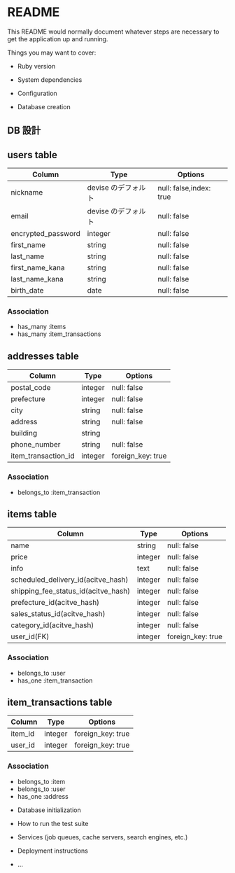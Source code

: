 # README

This README would normally document whatever steps are necessary to get the
application up and running.

Things you may want to cover:

* Ruby version

* System dependencies

* Configuration

* Database creation
## DB 設計

## users table

| Column             | Type                | Options                 |
|--------------------|---------------------|-------------------------|
| nickname           | devise のデフォルト   | null: false,index: true |
| email              | devise のデフォルト   | null: false             |
| encrypted_password | integer             | null: false             |
| first_name         | string              | null: false             |
| last_name          | string              | null: false             |
| first_name_kana    | string              | null: false             |
| last_name_kana     | string              | null: false             |
| birth_date         | date                | null: false             |

### Association

* has_many :items
* has_many :item_transactions

## addresses table

| Column               | Type    | Options           |
|----------------------|---------|-------------------|
| postal_code          | integer | null: false       |
| prefecture           | integer | null: false       |
| city                 | string  | null: false       |
| address              | string  | null: false       |
| building             | string  |                   |
| phone_number         | string  | null: false       |
| item_transaction_id  | integer | foreign_key: true |

### Association

* belongs_to :item_transaction

## items table

| Column                              | Type       | Options           |
|-------------------------------------|------------|-------------------|
| name                                | string     | null: false       |
| price                               | integer    | null: false       |
| info                                | text       | null: false       |
| scheduled_delivery_id(acitve_hash)  | integer    | null: false       |
| shipping_fee_status_id(acitve_hash) | integer    | null: false       |
| prefecture_id(acitve_hash)          | integer    | null: false       |
| sales_status_id(acitve_hash)        | integer    | null: false       |
| category_id(acitve_hash)            | integer    | null: false       |
| user_id(FK)                         | integer    | foreign_key: true |

### Association

- belongs_to :user
- has_one :item_transaction

## item_transactions table

| Column      | Type    | Options           |
|-------------|---------|-------------------|
| item_id     | integer | foreign_key: true |
| user_id     | integer | foreign_key: true |

### Association

- belongs_to :item
- belongs_to :user
- has_one :address


* Database initialization

* How to run the test suite

* Services (job queues, cache servers, search engines, etc.)

* Deployment instructions

* ...
